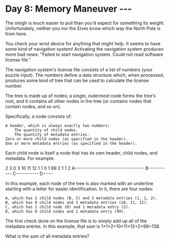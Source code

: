 # Day 8: Memory Maneuver ---

The sleigh is much easier to pull than you'd expect for something its weight. Unfortunately, neither you nor the Elves know which way the North Pole is from here.

You check your wrist device for anything that might help. It seems to have some kind of navigation system! Activating the navigation system produces more bad news: "Failed to start navigation system. Could not read software license file."

The navigation system's license file consists of a list of numbers (your puzzle input). The numbers define a data structure which, when processed, produces some kind of tree that can be used to calculate the license number.

The tree is made up of nodes; a single, outermost node forms the tree's root, and it contains all other nodes in the tree (or contains nodes that contain nodes, and so on).

Specifically, a node consists of:

    A header, which is always exactly two numbers:
        The quantity of child nodes.
        The quantity of metadata entries.
    Zero or more child nodes (as specified in the header).
    One or more metadata entries (as specified in the header).

Each child node is itself a node that has its own header, child nodes, and metadata. For example:

2 3 0 3 10 11 12 1 1 0 1 99 2 1 1 2
A----------------------------------
    B----------- C-----------
                     D-----

In this example, each node of the tree is also marked with an underline starting with a letter for easier identification. In it, there are four nodes:

    A, which has 2 child nodes (B, C) and 3 metadata entries (1, 1, 2).
    B, which has 0 child nodes and 3 metadata entries (10, 11, 12).
    C, which has 1 child node (D) and 1 metadata entry (2).
    D, which has 0 child nodes and 1 metadata entry (99).

The first check done on the license file is to simply add up all of the metadata entries. In this example, that sum is 1+1+2+10+11+12+2+99=138.

What is the sum of all metadata entries?